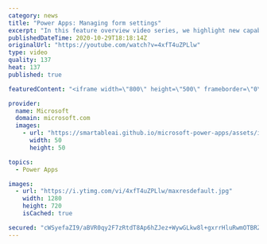 ```yaml
---
category: news
title: "Power Apps: Managing form settings"
excerpt: "In this feature overview video series, we highlight new capabilities included in the latest update to Microsoft Power Apps.  Improvements to Microsoft Power Apps for managing form settings and events allow users to set various features on a form in the new modern designer.   Get the most out of Power"
publishedDateTime: 2020-10-29T18:18:14Z
originalUrl: "https://youtube.com/watch?v=4xfT4uZPLlw"
type: video
quality: 137
heat: 137
published: true

featuredContent: "<iframe width=\"800\" height=\"500\" frameborder=\"0\" src=\"https://www.youtube.com/embed/4xfT4uZPLlw\" allow=\"accelerometer; autoplay; encrypted-media; gyroscope; picture-in-picture\" allowfullscreen></iframe>"

provider:
  name: Microsoft
  domain: microsoft.com
  images:
    - url: "https://smartableai.github.io/microsoft-power-apps/assets/images/organizations/microsoft.com-50x50.jpg"
      width: 50
      height: 50

topics:
  - Power Apps

images:
  - url: "https://i.ytimg.com/vi/4xfT4uZPLlw/maxresdefault.jpg"
    width: 1280
    height: 720
    isCached: true

secured: "cWSyefaZI9/aBVR0qy2F7zRtdT8Ap6hZJez+WywGLkw8l+gxrrHluRwmOTBRZ05CztvssLhM1TckuOo+aND0f3RMwJ7WicykXdFNfPnVCvfcUSr93a8eQhbDq+SoIV2LKhiX0FwCpI5ltpsA6ps0wkJ3SWCOQMnonaWG/TDLhkeIXTDgGrBwNYAzWBhC08sMqeR0V59ougchR95veYTkr9i9/TTDJ6mNAXozOdHu4VrZY5qrqM0VfVbgYfG5KZf9mv7vkles146ZSl3lspzWBPHku5zeikRRAc9/Cwwy1ie8N8DMchk4BjLg52pVn7lahQ2l+5Slj3nFCw3vA5LxJ0UJxHNic2ZwPcu7FCAPZCOFe2injWshhZTWQf24jeXoW2Fo4nINBzR5tjLRpTFJWA2QRZYMzEGdBaItbHKQ4wFxy+nK3KvnnKW2mFMN3uvB;M0EYpmDcVZgpTRH359x5AA=="
---
```


